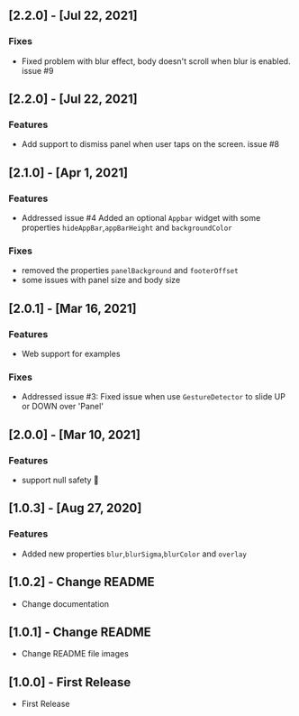 ## [2.2.0] - [Jul 22, 2021]
### Fixes
- Fixed problem with blur effect, body doesn't scroll when blur is enabled. issue #9

## [2.2.0] - [Jul 22, 2021]
### Features
- Add support to dismiss panel when user taps on the screen. issue #8
## [2.1.0] - [Apr 1, 2021]
### Features
- Addressed issue #4 Added an optional `Appbar` widget with some properties `hideAppBar`,`appBarHeight` and `backgroundColor`
### Fixes 
- removed the properties `panelBackground` and `footerOffset`
- some issues with panel size and body size

## [2.0.1] - [Mar 16, 2021]
### Features
- Web support for examples
### Fixes 
- Addressed issue #3: Fixed issue when use `GestureDetector` to slide UP or DOWN over 'Panel'

## [2.0.0] - [Mar 10, 2021]
### Features
- support null safety 🎉

## [1.0.3] - [Aug 27, 2020]
### Features
- Added new properties `blur`,`blurSigma`,`blurColor` and `overlay`

## [1.0.2] - Change README

* Change documentation

## [1.0.1] - Change README

* Change README file images

## [1.0.0] - First Release

* First Release

